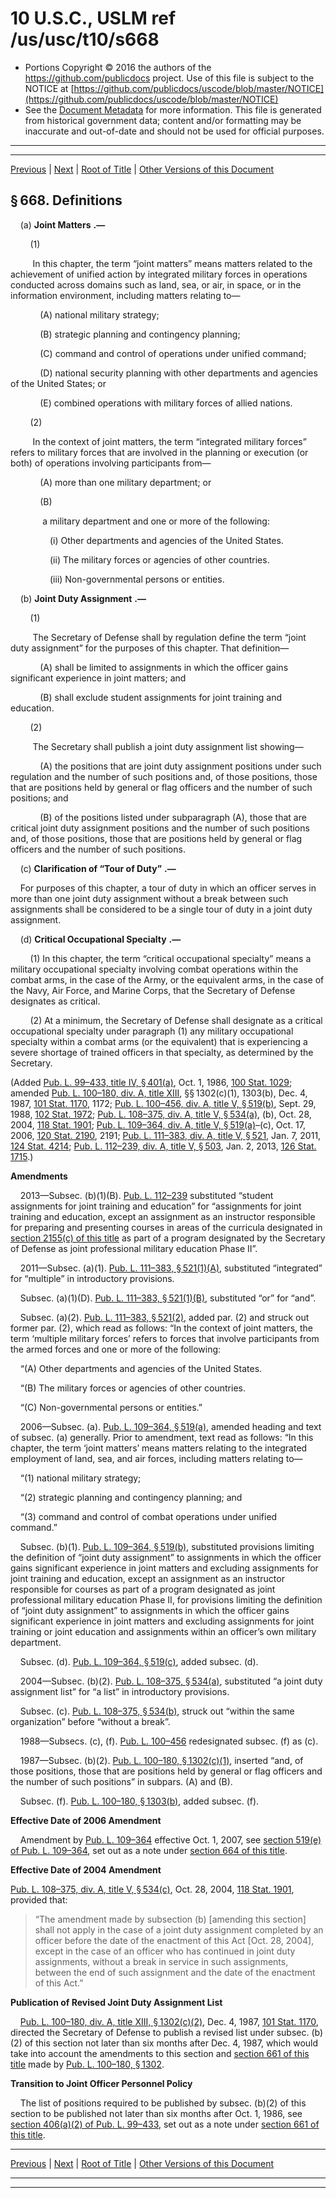 ---
---

# 10 U.S.C., USLM ref /us/usc/t10/s668

* Portions Copyright © 2016 the authors of the https://github.com/publicdocs project.
  Use of this file is subject to the NOTICE at [https://github.com/publicdocs/uscode/blob/master/NOTICE](https://github.com/publicdocs/uscode/blob/master/NOTICE)
* See the [Document Metadata](././../../../../../..//README.md) for more information.
  This file is generated from historical government data; content and/or formatting may be inaccurate and out-of-date and should not be used for official purposes.

----------
----------

[Previous](./../../../../../..//us/usc/t10/stA/ptII/ch38/m__us_usc_t10_s667.md) | [Next](./../../../../../..//us/usc/t10/stA/ptII/ch39/m__us_usc_t10_stA_ptII_ch39.md) | [Root of Title](./../../../../../../) | [Other Versions of this Document](https://publicdocs.github.io/go/links?ns=uslm&ref=%2Fus%2Fusc%2Ft10%2Fs668)

## § 668. Definitions

    (a)  __Joint Matters__  __.—__ 

        (1)

         In this chapter, the term “joint matters” means matters related to the achievement of unified action by integrated military forces in operations conducted across domains such as land, sea, or air, in space, or in the information environment, including matters relating to—

            (A) national military strategy;

            (B) strategic planning and contingency planning;

            (C) command and control of operations under unified command;

            (D) national security planning with other departments and agencies of the United States; or

            (E) combined operations with military forces of allied nations.

        (2)

         In the context of joint matters, the term “integrated military forces” refers to military forces that are involved in the planning or execution (or both) of operations involving participants from—

            (A) more than one military department; or

            (B)

             a military department and one or more of the following:

                (i) Other departments and agencies of the United States.

                (ii) The military forces or agencies of other countries.

                (iii) Non-governmental persons or entities.

    (b)  __Joint Duty Assignment__  __.—__ 

        (1)

         The Secretary of Defense shall by regulation define the term “joint duty assignment” for the purposes of this chapter. That definition—

            (A) shall be limited to assignments in which the officer gains significant experience in joint matters; and

            (B) shall exclude student assignments for joint training and education.

        (2)

         The Secretary shall publish a joint duty assignment list showing—

            (A) the positions that are joint duty assignment positions under such regulation and the number of such positions and, of those positions, those that are positions held by general or flag officers and the number of such positions; and

            (B) of the positions listed under subparagraph (A), those that are critical joint duty assignment positions and the number of such positions and, of those positions, those that are positions held by general or flag officers and the number of such positions.

    (c)  __Clarification of “Tour of Duty”__  __.—__ 

    For purposes of this chapter, a tour of duty in which an officer serves in more than one joint duty assignment without a break between such assignments shall be considered to be a single tour of duty in a joint duty assignment.

    (d)  __Critical Occupational Specialty__  __.—__ 

        (1) In this chapter, the term “critical occupational specialty” means a military occupational specialty involving combat operations within the combat arms, in the case of the Army, or the equivalent arms, in the case of the Navy, Air Force, and Marine Corps, that the Secretary of Defense designates as critical.

        (2) At a minimum, the Secretary of Defense shall designate as a critical occupational specialty under paragraph (1) any military occupational specialty within a combat arms (or the equivalent) that is experiencing a severe shortage of trained officers in that specialty, as determined by the Secretary.

(Added [Pub. L. 99–433, title IV, § 401(a)][/us/pl/99/433/s401/a], Oct. 1, 1986, [100 Stat. 1029][/us/stat/100/1029]; amended [Pub. L. 100–180, div. A, title XIII][/us/pl/100/180], §§ 1302(c)(1), 1303(b), Dec. 4, 1987, [101 Stat. 1170][/us/stat/101/1170], 1172; [Pub. L. 100–456, div. A, title V, § 519(b)][/us/pl/100/456/s519/b], Sept. 29, 1988, [102 Stat. 1972][/us/stat/102/1972]; [Pub. L. 108–375, div. A, title V, § 534(a)][/us/pl/108/375/s534/a], (b), Oct. 28, 2004, [118 Stat. 1901][/us/stat/118/1901]; [Pub. L. 109–364, div. A, title V, § 519(a)][/us/pl/109/364/s519/a]–(c), Oct. 17, 2006, [120 Stat. 2190][/us/stat/120/2190], 2191; [Pub. L. 111–383, div. A, title V, § 521][/us/pl/111/383/s521], Jan. 7, 2011, [124 Stat. 4214][/us/stat/124/4214]; [Pub. L. 112–239, div. A, title V, § 503][/us/pl/112/239/s503], Jan. 2, 2013, [126 Stat. 1715][/us/stat/126/1715].)

 __Amendments__ 

    2013—Subsec. (b)(1)(B). [Pub. L. 112–239][/us/pl/112/239] substituted “student assignments for joint training and education” for “assignments for joint training and education, except an assignment as an instructor responsible for preparing and presenting courses in areas of the curricula designated in [section 2155(c) of this title][/us/usc/t10/s2155/c] as part of a program designated by the Secretary of Defense as joint professional military education Phase II”.

    2011—Subsec. (a)(1). [Pub. L. 111–383, § 521(1)(A)][/us/pl/111/383/s521/1/A], substituted “integrated” for “multiple” in introductory provisions.

    Subsec. (a)(1)(D). [Pub. L. 111–383, § 521(1)(B)][/us/pl/111/383/s521/1/B], substituted “or” for “and”.

    Subsec. (a)(2). [Pub. L. 111–383, § 521(2)][/us/pl/111/383/s521/2], added par. (2) and struck out former par. (2), which read as follows: “In the context of joint matters, the term ‘multiple military forces’ refers to forces that involve participants from the armed forces and one or more of the following:

    “(A) Other departments and agencies of the United States.

    “(B) The military forces or agencies of other countries.

    “(C) Non-governmental persons or entities.”

    2006—Subsec. (a). [Pub. L. 109–364, § 519(a)][/us/pl/109/364/s519/a], amended heading and text of subsec. (a) generally. Prior to amendment, text read as follows: “In this chapter, the term ‘joint matters’ means matters relating to the integrated employment of land, sea, and air forces, including matters relating to—

    “(1) national military strategy;

    “(2) strategic planning and contingency planning; and

    “(3) command and control of combat operations under unified command.”

    Subsec. (b)(1). [Pub. L. 109–364, § 519(b)][/us/pl/109/364/s519/b], substituted provisions limiting the definition of “joint duty assignment” to assignments in which the officer gains significant experience in joint matters and excluding assignments for joint training and education, except an assignment as an instructor responsible for courses as part of a program designated as joint professional military education Phase II, for provisions limiting the definition of “joint duty assignment” to assignments in which the officer gains significant experience in joint matters and excluding assignments for joint training or joint education and assignments within an officer’s own military department.

    Subsec. (d). [Pub. L. 109–364, § 519(c)][/us/pl/109/364/s519/c], added subsec. (d).

    2004—Subsec. (b)(2). [Pub. L. 108–375, § 534(a)][/us/pl/108/375/s534/a], substituted “a joint duty assignment list” for “a list” in introductory provisions.

    Subsec. (c). [Pub. L. 108–375, § 534(b)][/us/pl/108/375/s534/b], struck out “within the same organization” before “without a break”.

    1988—Subsecs. (c), (f). [Pub. L. 100–456][/us/pl/100/456] redesignated subsec. (f) as (c).

    1987—Subsec. (b)(2). [Pub. L. 100–180, § 1302(c)(1)][/us/pl/100/180/s1302/c/1], inserted “and, of those positions, those that are positions held by general or flag officers and the number of such positions” in subpars. (A) and (B).

    Subsec. (f). [Pub. L. 100–180, § 1303(b)][/us/pl/100/180/s1303/b], added subsec. (f).

 __Effective Date of 2006 Amendment__ 

    Amendment by [Pub. L. 109–364][/us/pl/109/364] effective Oct. 1, 2007, see [section 519(e) of Pub. L. 109–364][/us/pl/109/364/s519/e], set out as a note under [section 664 of this title][/us/usc/t10/s664].

 __Effective Date of 2004 Amendment__ 

[Pub. L. 108–375, div. A, title V, § 534(c)][/us/pl/108/375/s534/c], Oct. 28, 2004, [118 Stat. 1901][/us/stat/118/1901], provided that: 

> “The amendment made by subsection (b) \[amending this section\] shall not apply in the case of a joint duty assignment completed by an officer before the date of the enactment of this Act \[Oct. 28, 2004\], except in the case of an officer who has continued in joint duty assignments, without a break in service in such assignments, between the end of such assignment and the date of the enactment of this Act.”

 __Publication of Revised Joint Duty Assignment List__ 

    [Pub. L. 100–180, div. A, title XIII, § 1302(c)(2)][/us/pl/100/180/s1302/c/2], Dec. 4, 1987, [101 Stat. 1170][/us/stat/101/1170], directed the Secretary of Defense to publish a revised list under subsec. (b)(2) of this section not later than six months after Dec. 4, 1987, which would take into account the amendments to this section and [section 661 of this title][/us/usc/t10/s661] made by [Pub. L. 100–180, § 1302][/us/pl/100/180/s1302].

 __Transition to Joint Officer Personnel Policy__ 

    The list of positions required to be published by subsec. (b)(2) of this section to be published not later than six months after Oct. 1, 1986, see [section 406(a)(2) of Pub. L. 99–433][/us/pl/99/433/s406/a/2], set out as a note under [section 661 of this title][/us/usc/t10/s661].

----------

[Previous](./../../../../../..//us/usc/t10/stA/ptII/ch38/m__us_usc_t10_s667.md) | [Next](./../../../../../..//us/usc/t10/stA/ptII/ch39/m__us_usc_t10_stA_ptII_ch39.md) | [Root of Title](./../../../../../../) | [Other Versions of this Document](https://publicdocs.github.io/go/links?ns=uslm&ref=%2Fus%2Fusc%2Ft10%2Fs668)

----------
----------

[/us/pl/99/433/s401/a]: https://publicdocs.github.io/go/links?ns=uslm&ref=%2Fus%2Fpl%2F99%2F433%2Fs401%2Fa
[/us/stat/100/1029]: https://publicdocs.github.io/go/links?ns=uslm&ref=%2Fus%2Fstat%2F100%2F1029
[/us/pl/100/180]: https://publicdocs.github.io/go/links?ns=uslm&ref=%2Fus%2Fpl%2F100%2F180
[/us/stat/101/1170]: https://publicdocs.github.io/go/links?ns=uslm&ref=%2Fus%2Fstat%2F101%2F1170
[/us/pl/100/456/s519/b]: https://publicdocs.github.io/go/links?ns=uslm&ref=%2Fus%2Fpl%2F100%2F456%2Fs519%2Fb
[/us/stat/102/1972]: https://publicdocs.github.io/go/links?ns=uslm&ref=%2Fus%2Fstat%2F102%2F1972
[/us/pl/108/375/s534/a]: https://publicdocs.github.io/go/links?ns=uslm&ref=%2Fus%2Fpl%2F108%2F375%2Fs534%2Fa
[/us/stat/118/1901]: https://publicdocs.github.io/go/links?ns=uslm&ref=%2Fus%2Fstat%2F118%2F1901
[/us/pl/109/364/s519/a]: https://publicdocs.github.io/go/links?ns=uslm&ref=%2Fus%2Fpl%2F109%2F364%2Fs519%2Fa
[/us/stat/120/2190]: https://publicdocs.github.io/go/links?ns=uslm&ref=%2Fus%2Fstat%2F120%2F2190
[/us/pl/111/383/s521]: https://publicdocs.github.io/go/links?ns=uslm&ref=%2Fus%2Fpl%2F111%2F383%2Fs521
[/us/stat/124/4214]: https://publicdocs.github.io/go/links?ns=uslm&ref=%2Fus%2Fstat%2F124%2F4214
[/us/pl/112/239/s503]: https://publicdocs.github.io/go/links?ns=uslm&ref=%2Fus%2Fpl%2F112%2F239%2Fs503
[/us/stat/126/1715]: https://publicdocs.github.io/go/links?ns=uslm&ref=%2Fus%2Fstat%2F126%2F1715
[/us/pl/112/239]: https://publicdocs.github.io/go/links?ns=uslm&ref=%2Fus%2Fpl%2F112%2F239
[/us/usc/t10/s2155/c]: https://publicdocs.github.io/go/links?ns=uslm&ref=%2Fus%2Fusc%2Ft10%2Fs2155%2Fc
[/us/pl/111/383/s521/1/A]: https://publicdocs.github.io/go/links?ns=uslm&ref=%2Fus%2Fpl%2F111%2F383%2Fs521%2F1%2FA
[/us/pl/111/383/s521/1/B]: https://publicdocs.github.io/go/links?ns=uslm&ref=%2Fus%2Fpl%2F111%2F383%2Fs521%2F1%2FB
[/us/pl/111/383/s521/2]: https://publicdocs.github.io/go/links?ns=uslm&ref=%2Fus%2Fpl%2F111%2F383%2Fs521%2F2
[/us/pl/109/364/s519/a]: https://publicdocs.github.io/go/links?ns=uslm&ref=%2Fus%2Fpl%2F109%2F364%2Fs519%2Fa
[/us/pl/109/364/s519/b]: https://publicdocs.github.io/go/links?ns=uslm&ref=%2Fus%2Fpl%2F109%2F364%2Fs519%2Fb
[/us/pl/109/364/s519/c]: https://publicdocs.github.io/go/links?ns=uslm&ref=%2Fus%2Fpl%2F109%2F364%2Fs519%2Fc
[/us/pl/108/375/s534/a]: https://publicdocs.github.io/go/links?ns=uslm&ref=%2Fus%2Fpl%2F108%2F375%2Fs534%2Fa
[/us/pl/108/375/s534/b]: https://publicdocs.github.io/go/links?ns=uslm&ref=%2Fus%2Fpl%2F108%2F375%2Fs534%2Fb
[/us/pl/100/456]: https://publicdocs.github.io/go/links?ns=uslm&ref=%2Fus%2Fpl%2F100%2F456
[/us/pl/100/180/s1302/c/1]: https://publicdocs.github.io/go/links?ns=uslm&ref=%2Fus%2Fpl%2F100%2F180%2Fs1302%2Fc%2F1
[/us/pl/100/180/s1303/b]: https://publicdocs.github.io/go/links?ns=uslm&ref=%2Fus%2Fpl%2F100%2F180%2Fs1303%2Fb
[/us/pl/109/364]: https://publicdocs.github.io/go/links?ns=uslm&ref=%2Fus%2Fpl%2F109%2F364
[/us/pl/109/364/s519/e]: https://publicdocs.github.io/go/links?ns=uslm&ref=%2Fus%2Fpl%2F109%2F364%2Fs519%2Fe
[/us/usc/t10/s664]: https://publicdocs.github.io/go/links?ns=uslm&ref=%2Fus%2Fusc%2Ft10%2Fs664
[/us/pl/108/375/s534/c]: https://publicdocs.github.io/go/links?ns=uslm&ref=%2Fus%2Fpl%2F108%2F375%2Fs534%2Fc
[/us/stat/118/1901]: https://publicdocs.github.io/go/links?ns=uslm&ref=%2Fus%2Fstat%2F118%2F1901
[/us/pl/100/180/s1302/c/2]: https://publicdocs.github.io/go/links?ns=uslm&ref=%2Fus%2Fpl%2F100%2F180%2Fs1302%2Fc%2F2
[/us/stat/101/1170]: https://publicdocs.github.io/go/links?ns=uslm&ref=%2Fus%2Fstat%2F101%2F1170
[/us/usc/t10/s661]: https://publicdocs.github.io/go/links?ns=uslm&ref=%2Fus%2Fusc%2Ft10%2Fs661
[/us/pl/100/180/s1302]: https://publicdocs.github.io/go/links?ns=uslm&ref=%2Fus%2Fpl%2F100%2F180%2Fs1302
[/us/pl/99/433/s406/a/2]: https://publicdocs.github.io/go/links?ns=uslm&ref=%2Fus%2Fpl%2F99%2F433%2Fs406%2Fa%2F2
[/us/usc/t10/s661]: https://publicdocs.github.io/go/links?ns=uslm&ref=%2Fus%2Fusc%2Ft10%2Fs661


